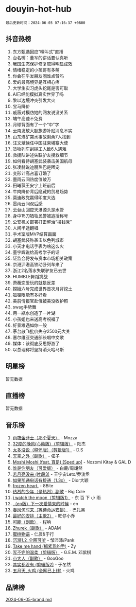 # douyin-hot-hub

`最后更新时间：2024-06-05 07:16:37 +0800`

## 抖音热榜

1. 东方甄选回应“嚎叫式”直播
1. 台名嘴：董军的讲话要认真听
1. 我国生态保护修复取得明显成效
1. 情绪稳定的小孩哥有多萌
1. 你会在乎发朋友圈谁点赞吗
1. 爱的最高境界是互相心疼
1. 大学生实习虎头蛇尾是否可取
1. AI已经能模拟真实世界了吗
1. 黎以边境冲突引发大火
1. 宝马降价
1. 戚薇对模仿她的网友说没关系
1. 端午高速不免费
1. 月球背面有了一个“中”字
1. 云南发放大额旅游补贴消息不实
1. 山东煤矿突水事故剩余7人找到
1. 汪文斌候任中国驻柬埔寨大使
1. 货物列车刮碰工人致6人遇难
1. 救援队讲述失联驴友搜救细节
1. 如何看待胡塞武装袭击美国航母
1. 张凌赫说迪丽热巴是团宠
1. 变形计高占喜订婚了
1. 墨雨云间热度值破万
1. 田曦薇王安宇上班前后
1. 牛肉降价背后隐藏的贸易趋势
1. 莫迪政党赢得印度大选
1. 墨雨云间观后感
1. 云台山回应天瀑源头是水管
1. 身中15刀牺牲民警被追授称号
1. 公安机关部署打击整治“换钱党”
1. 人间半途翻唱
1. 手术室版MVP结算画面
1. 胡塞武装称袭击以色列城市
1. 小天才电话手表为啥这么火
1. 董宇辉说给高考学子的话
1. 证监会将发布资本市场相关政策
1. 京港沪港高铁动卧列车来了
1. 浙江2名落水失联驴友已去世
1. HUMBLE舞蹈挑战
1. 萧蘅恋爱玩的就是反差
1. 嫦娥六号完成世界首次月背挖土
1. 狐狸眼能有多好看
1. 美前情报官赴俄被美没收护照
1. swag手势舞
1. 用一瓶水创造了一片湖
1. 小孩姐也来送高考祝福了
1. 好景难遇如你一般
1. 茅台散飞批价失守2500元大关
1. 塞尔维亚交通部长唱中文歌
1. 媒体：该彻底反思野游了
1. 以总理称将坚持消灭哈马斯

## 明星榜

暂无数据

## 直播榜

暂无数据

## 音乐榜

1. [雨夜金菲士（那个夏天）](https://sf3-cdn-tos.douyinstatic.com/obj/tos-cn-ve-2774/osPmPLDWQBBE2Z6bftCgYwkFaF4pEYEneXaZQs) - Mozza
1. [32度的晚风(心动版）（剪辑版）](https://sf5-hl-cdn-tos.douyinstatic.com/obj/tos-cn-ve-2774/owNyabsyWdzUulxhoJfK8IBXgp0UMQAHpvGh2B) - 陆杰
1. [太多没说（释怀版）（剪辑版1）](https://sf3-cdn-tos.douyinstatic.com/obj/tos-cn-ve-2774/oEbKIiDC0BA8CJOQHYA6aeCVYeHgckHdntZSDj) - D.S
1. [天空之外（副歌）](https://sf3-cdn-tos.douyinstatic.com/obj/tos-cn-ve-2774/oAYn0BTp8jS8iSyZSHMUWAikyvAWI1c7aiJTr) - 弦子
1. [Moshi Moshi (feat. 百足) [Sped up]](https://sf5-hl-cdn-tos.douyinstatic.com/obj/tos-cn-ve-2774/ocCPFQcXJLeroaIdQLIGAoeeYM3OAUYGDguHXz) - Nozomi Kitay & GAL D
1. [谁是你朋友（可爱版）](https://sf27-cdn-tos.douyinstatic.com/obj/tos-cn-ve-2774/owKjggBwGZexYCjVAIeEFURf1LJTjMDaK6AzKN) - 白鹿/周翊然
1. [若月亮没来 (片段3)](https://sf3-cdn-tos.douyinstatic.com/obj/tos-cn-ve-2774/okfyEUsGW1B1ovJi5JiN9IjvAT2lMwA054GoEB) - 王宇宙Leto/乔浚丞
1. [如果那通电话有接通（1.3x）](https://sf5-hl-cdn-tos.douyinstatic.com/obj/tos-cn-ve-2774/ocJeJKhUhAJG8EYZiEFfGFAPkD3beMQ5mwDv1e) - Dior大颖
1. [frozen heart.](https://sf5-hl-cdn-tos.douyinstatic.com/obj/tos-cn-ve-2774/oIIWJfyjIACZA9zQMtnJ6hQQhFC4vhCupoRBsO) - 8Bite
1. [热烈的少年（是热烈）副歌](https://sf5-hl-cdn-tos.douyinstatic.com/obj/tos-cn-ve-2774/owVNI0CLDAUMtSz6TEYvfFBFL4UDFFhLfgK8fa) - Big Cole
1. [i watch the moon（剪辑版1）](https://sf3-cdn-tos.douyinstatic.com/obj/tos-cn-ve-2774/o0I9mSChzHZANMJIEBfkCQzzg6N5WAcVtqft9P) - 东 百 下 小 雨
1. [（en版）下一次爱情来的时候](https://sf6-cdn-tos.douyinstatic.com/obj/tos-cn-ve-2774/owZIscFWHUMFAbrAisiax4ioKVNAKH9jYvbBk) - en
1. [春风何时来（等待命运安排）](https://sf3-cdn-tos.douyinstatic.com/obj/tos-cn-ve-2774/oICBNbD3gelMfB4WgiD1KI2jQtXZE2FgHLwtsl) - 巴扎黑
1. [最好的安排（主歌2）](https://sf3-cdn-tos.douyinstatic.com/obj/tos-cn-ve-2774/oMMZX1DuHpMwgoDztBmZswgQnbCeeANZxBHkFY) - 旺仔小乔
1. [可能（副歌）](https://sf5-hl-cdn-tos.douyinstatic.com/obj/tos-cn-ve-2774/cde1731888894259b333569393c2fb51) - 程响
1. [Zhurek（副歌）](https://sf5-hl-cdn-tos.douyinstatic.com/obj/tos-cn-ve-2774/ooQm8FBZQDlf0btEYgVpCcSCQfrdJGBEKZYBGS) - ADAM
1. [蜜桃物语](https://sf5-hl-cdn-tos.douyinstatic.com/obj/tos-cn-ve-2774/oIhOSCZtIACtYU4XQkngiW9kCBfVD1Fz9IYeqL) - 仁辰&于行
1. [沉溺1.2_全网可听](https://sf5-hl-cdn-tos.douyinstatic.com/obj/tos-cn-ve-2774/ok2QoiBqsWAX9McZmWiI9gAB0EzwD4Xj6yfmtH) - 邹沛沛/Pank
1. [Take me hand (抓紧我的手)](https://sf5-hl-cdn-tos.douyinstatic.com/obj/tos-cn-ve-2774/os8GB2fDQQmJZTmtomg0gHX5fBACiEgcFgEKYg) - Zy
1. [写不完的温柔（剪辑版）](https://sf5-hl-cdn-tos.douyinstatic.com/obj/tos-cn-ve-2774/oYBzzZQJ233GfwkemJJffAIWgeIYrjZfWhHTcG) - G.E.M. 邓紫棋
1. [小大人（副歌）](https://sf5-hl-cdn-tos.douyinstatic.com/obj/tos-cn-ve-2774/oIhaDwehWhLFsVIG7QIICLLazDNGJAGg5geeb4) - GooGoo
1. [其实都没有 (剪辑版2)](https://sf5-hl-cdn-tos.douyinstatic.com/obj/tos-cn-ve-2774/oEBNQenHZtBhxYjGgUDQk0BCHTigQafgFlbQ7k) - 于冬然
1. [五月天_火鸡 (全网已上线)](https://sf5-hl-cdn-tos.douyinstatic.com/obj/tos-cn-ve-2774/oEtOMSQZstjlJ4nfBEgeqN29IbWjkmDBrFtF2C) - 火鸡

## 品牌榜

[2024-06-05-brand.md](2024-06-05-brand.md)
